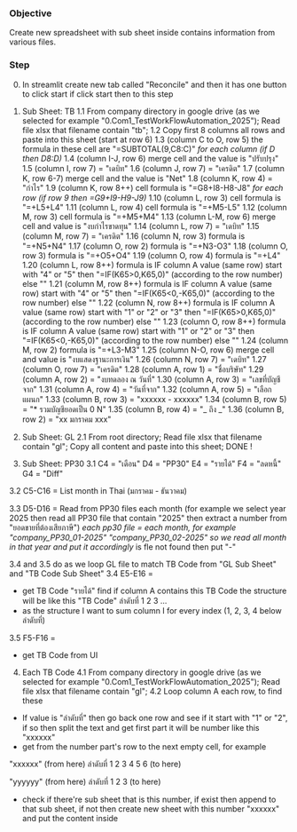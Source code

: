 ### Objective
Create new spreadsheet with sub sheet inside contains information from various files.

### Step
0. In streamlit create new tab called "Reconcile" and then it has one button to click start if click start then to this step
1. Sub Sheet: TB
1.1 From company directory in google drive (as we selected for example "0.Com1_TestWorkFlowAutomation_2025"); Read file xlsx that filename contain "tb";
1.2 Copy first 8 columns all rows and paste into this sheet (start at row 6)
1.3 (column C to O, row 5) the formula in these cell are "=SUBTOTAL(9,C8:C)" *for each column (if D then D8:D)*
1.4 (column I-J, row 6) merge cell and the value is "ปรับปรุง"
1.5 (column I, row 7) = "เดบิท"
1.6 (column J, row 7) = "เครดิต"
1.7 (column K, row 6-7) merge cell and the value is "Net"
1.8 (column K, row 4) = "กำไร"
1.9 (column K, row 8++) cell formula is "=G8+I8-H8-J8" *for each row (if row 9 then =G9+I9-H9-J9)*
1.10 (column L, row 3) cell formula is "=+L5+L4"
1.11 (column L, row 4) cell formula is "=+M5-L5"
1.12 (column M, row 3) cell formula is "=+M5+M4"
1.13 (column L-M, row 6) merge cell and value is "งบกำไรขาดทุน"
1.14 (column L, row 7) = "เดบิท"
1.15 (column M, row 7) = "เครดิต"
1.16 (column N, row 3) formula is "=+N5+N4"
1.17 (column O, row 2) formula is "=+N3-O3"
1.18 (column O, row 3) formula is "=+O5+O4"
1.19 (column O, row 4) formula is "=+L4"
1.20 (column L, row 8++) formula is IF column A value (same row) start with "4" or "5" then "=IF(K65>0,K65,0)" (according to the row number) else ""
1.21 (column M, row 8++) formula is IF column A value (same row) start with "4" or "5" then "=IF(K65<0,-K65,0)" (according to the row number) else ""
1.22 (column N, row 8++) formula is IF column A value (same row) start with "1" or "2" or "3" then "=IF(K65>0,K65,0)" (according to the row number) else ""
1.23 (column O, row 8++) formula is IF column A value (same row) start with "1" or "2" or "3" then "=IF(K65<0,-K65,0)" (according to the row number) else ""
1.24 (column M, row 2) formula is "=+L3-M3"
1.25 (column N-O, row 6) merge cell and value is "งบแสดงฐานะการเงิน"
1.26 (column N, row 7) = "เดบิท"
1.27 (column O, row 7) = "เครดิต"
1.28 (column A, row 1) = "ชื่อบริษัท"
1.29 (column A, row 2) = "งบทดลอง ณ วันที่"
1.30 (column A, row 3) = "เลขที่บัญชีจาก"
1.31 (column A, row 4) = "วันที่จาก"
1.32 (column A, row 5) = "เลือกแผนก"
1.33 (column B, row 3) = "xxxxxx - xxxxxx"
1.34 (column B, row 5) = "* รวมบัญชียอดเป็น 0 N"
1.35 (column B, row 4) = "_ ถึง _"
1.36 (column B, row 2) = "xx มกราคม xxx"


2. Sub Sheet: GL
2.1 From root directory; Read file xlsx that filename contain "gl"; Copy all content and paste into this sheet; DONE !

3. Sub Sheet: PP30
3.1
C4 = "เดือน"
D4 = "PP30"
E4 = "รายได้"
F4 = "ลดหนี้"
G4 = "Diff"

3.2
C5-C16 = List month in Thai (มกราคม - ธันวาคม)

3.3
D5-D16 = Read from PP30 files each month (for example we select year 2025 then read all PP30 file that contain "2025" then extract a number from "ยอดขายที่ต้องเสียภาษี") *each pp30 file = each month, for example "company_PP30_01-2025" "company_PP30_02-2025" so we read all month in that year and put it accordingly* is fle not found then put "-"


3.4 and 3.5 do as we loop GL file to match TB Code from "GL Sub Sheet" and "TB Code Sub Sheet"
3.4
E5-E16 = 
- get TB Code "รายได้" find if column A contains this TB Code
the structure will be like this
"TB Code"
ลำดับที่
1
2
3
...
- as the structure I want to sum column I for every index (1, 2, 3, 4 below ลำดับที่)

3.5
F5-F16 = 
- get TB Code from UI

4. Each TB Code
4.1 From company directory in google drive (as we selected for example "0.Com1_TestWorkFlowAutomation_2025"); Read file xlsx that filename contain "gl";
4.2 Loop column A each row, to find these
- If value is "ลำดับที่" then go back one row and see if it start with "1" or "2", if so then split the text and get first part it will be number like this "xxxxxx"
- get from the number part's row to the next empty cell, for example

"xxxxxx" (from here)
ลำดับที่
1
2
3
4
5
6
(to here)

"yyyyyy" (from here)
ลำดับที่
1
2
3
(to here)

- check if there're sub sheet that is this number, if exist then append to that sub sheet, if not then create new sheet with this number "xxxxxx" and put the content inside